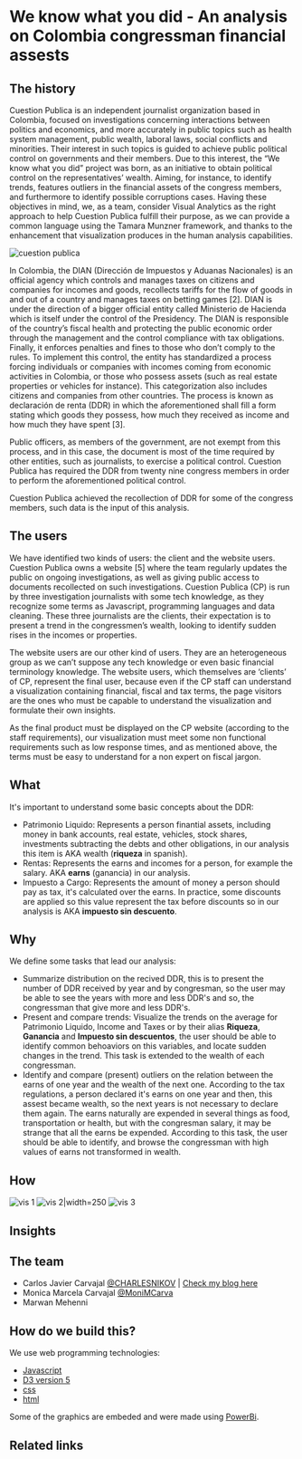 # We know what you did - An analysis on Colombia congressman financial assests 

## The history

Cuestion Publica is an independent journalist organization based in Colombia, focused on investigations concerning interactions between politics and economics, and more accurately in public topics such as health system management, public wealth, laboral laws, social conflicts and minorities. Their interest in such topics is guided to achieve public political control on  governments and their members. Due to this interest, the “We know what you did” project was born, as an initiative to obtain political control on the representatives’ wealth. Aiming, for instance, to identify trends, features outliers in the financial assets of the congress members, and furthermore to identify possible corruptions cases. Having these objectives in mind, we, as a team, consider Visual Analytics as the right approach to help Cuestion Publica fulfill their purpose, as we can provide a common language using the Tamara Munzner framework, and thanks to the enhancement that visualization produces in the human analysis capabilities.

![cuestion publica](https://github.com/cjcarvajal/cuestion-publica-analysis/blob/master/resources/big_logo.jpeg)

In Colombia, the DIAN (Dirección de Impuestos y Aduanas Nacionales) is an official agency which controls and manages taxes on citizens and companies for incomes and goods,  recollects tariffs for the flow of goods in and out of a country and manages taxes on  betting games [2]. DIAN is under the direction of a bigger official entity called Ministerio de Hacienda which is itself under the control of the Presidency. The DIAN is responsible of the country’s fiscal health and protecting the public economic order through the management and the control compliance with tax obligations. Finally, it enforces penalties and fines to those who don’t comply to the rules. To implement this control, the entity has standardized a process forcing individuals or companies with incomes coming from economic activities in Colombia, or those who possess assets (such as real estate properties or vehicles for instance). This categorization also includes citizens and companies from other countries. The process is known as declaración de renta (DDR) in which the aforementioned shall fill a form stating which goods they possess, how much they received as income and how much they have spent [3].

Public officers, as members of the government, are not exempt from this process, and in this case,  the document is most of the time required by other entities, such as journalists, to exercise a political control. Cuestion Publica has required the DDR from twenty nine congress members in order to perform the aforementioned political control.

Cuestion Publica achieved the recollection of DDR for some of the congress members, such data is the input of this analysis.


## The users

We have identified two kinds of users: the client and the website users.
Cuestion Publica owns a website [5] where the team regularly updates the public on ongoing investigations,  as well as giving public access to documents recollected on such investigations. Cuestion Publica (CP) is run by three investigation journalists with some tech knowledge, as they recognize some terms as Javascript, programming languages and data cleaning. These three journalists are the clients, their expectation is to present a trend in the congressmen’s wealth, looking to identify sudden rises in the incomes or properties. 

The website users are our other kind of users. They are an heterogeneous group as we can’t suppose any tech knowledge or even basic financial terminology knowledge. The website users, which themselves are ‘clients’ of CP, represent the final user, because even if the CP staff can understand a visualization containing financial, fiscal and tax terms, the page visitors are the ones who must be capable to understand the visualization and formulate their own insights.

As the final product must be displayed on the CP website (according to the staff requirements), our visualization must meet some non functional requirements such as low response times, and as mentioned above, the terms must be easy to understand for a non expert on fiscal jargon.


## What

It's important to understand some basic concepts about the DDR:

* Patrimonio Liquido: Represents a person finantial assets, including money in bank accounts, real estate, vehicles, stock shares, investments subtracting the debts and other obligations, in our analysis this item is AKA wealth (**riqueza** in spanish).
* Rentas: Represents the earns and incomes for a person, for example the salary. AKA **earns** (ganancia) in our analysis.
* Impuesto a Cargo: Represents the amount of money a person should pay as tax, it's calculated over the earns. In practice, some discounts are applied so this value represent the tax before discounts so in our analysis is AKA **impuesto sin descuento**.


## Why

We define some tasks that lead our analysis:

* Summarize distribution on the recived DDR, this is to present the number of DDR received by year and by congresman, so the user may be able to see the years with more and less DDR's and so, the congressman that give more and less DDR's.
* Present and compare trends: Visualize the trends on the average for Patrimonio Liquido, Income and Taxes or by their alias **Riqueza**, **Ganancia** and **Impuesto sin descuentos**, the user should be able to identify common behoaviors on this variables, and locate sudden changes in the trend. This task is extended to the wealth of each congressman.
* Identify and compare (present) outliers on the relation between the earns of one year and the wealth of the next one. According to the tax regulations, a person declared it's earns on one year and then, this assest became wealth, so the next years is not necessary to declare them again. The earns naturally are expended in several things as food, transportation or health, but with the congresman salary, it may be strange that all the earns be expended. According to this task, the user should be able to identify, and browse the congressman with high values of earns not transformed in wealth.

## How

![vis 1](https://bit.ly/2QFJUy9|width=250)
![vis 2|width=250](https://bit.ly/2Qd37aG)
![vis 3](https://bit.ly/2SmKZI0|width=250)

## Insights
## The team

* Carlos Javier Carvajal [@CHARLESNIKOV](https://twitter.com/CHARLESNIKOV?lang=en) | [Check my blog here](https://leantechblog.wordpress.com/) 
* Monica Marcela Carvajal [@MoniMCarva](https://twitter.com/MoniMCarva?lang=en)
* Marwan Mehenni

## How do we build this?

We use web programming technologies:

* [Javascript](https://www.w3schools.com/js/)
* [D3 version 5](https://d3js.org/)
* [css](https://www.w3schools.com/Css/)
* [html](https://www.w3schools.com/html/)

Some of the graphics are embeded and were made using [PowerBi](https://powerbi.microsoft.com/en-us/).

## Related links



